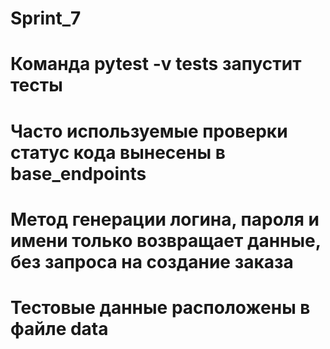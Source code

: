 # Sprint_7
# Команда pytest -v tests запустит тесты
# Часто используемые проверки статус кода вынесены в base_endpoints
# Метод генерации логина, пароля и имени только возвращает данные, без запроса на создание заказа
# Тестовые данные расположены в файле data
